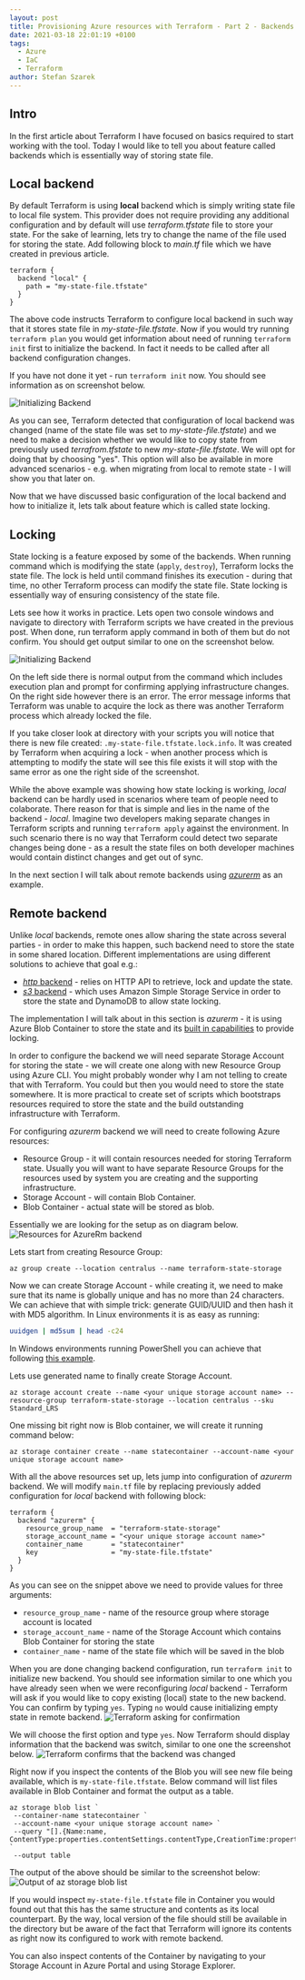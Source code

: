 ```yaml
---
layout: post
title: Provisioning Azure resources with Terraform - Part 2 - Backends
date: 2021-03-18 22:01:19 +0100
tags:
  - Azure 
  - IaC 
  - Terraform
author: Stefan Szarek
---
```

## Intro
In the first article about Terraform I have focused on basics required to start working with the tool. Today I would like to tell you about feature called backends which is essentially way of storing state file.

## Local backend
By default Terraform is using **local** backend which is simply writing state file to local file system. This provider does not require providing any additional configuration and by default will use *terraform.tfstate* file to store your state. For the sake of learning, lets try to change the name of the file used for storing the state. Add following block to *main.tf* file which we have created in previous article.

```hcl
terraform {
  backend "local" {
    path = "my-state-file.tfstate"
  }
}
```

The above code instructs Terraform to configure local backend in such way that it stores state file in *my-state-file.tfstate*. Now if you would try running `terraform plan` you would get information about need of running `terraform init` first to initialize the backend. In fact it needs to be called after all backend configuration changes.

If you have not done it yet - run `terraform init` now. You should see information as on screenshot below.

![Initializing Backend](/assets/azure-terraform-provisioning-2/backend-init.png)

As you can see, Terraform detected that configuration of local backend was changed (name of the state file was set to *my-state-file.tfstate*) and we need to make a decision whether we would like to copy state from previously used *terrafrom.tfstate* to new *my-state-file.tfstate*. We will opt for doing that by choosing "yes". This option will also be available in more advanced scenarios - e.g. when migrating from local to remote state - I will show you that later on.

Now that we have discussed basic configuration of the local backend and how to initialize it, lets talk about feature which is called state locking.

## Locking
State locking is a feature exposed by some of the backends. When running command which is modifying the state (`apply`, `destroy`), Terraform locks the state file. The lock is held until command finishes its execution - during that time, no other Terraform process can modify the state file. State locking is essentially way of ensuring consistency of the state file.

Lets see how it works in practice. Lets open two console windows and navigate to directory with Terraform scripts we have created in the previous post. When done, run terraform apply command in both of them but do not confirm. You should get output similar to one on the screenshot below.

![Initializing Backend](/assets/azure-terraform-provisioning-2/state-locking.png)

On the left side there is normal output from the command which includes execution plan and prompt for confirming applying infrastructure changes. On the right side however there is an error. The error message informs that Terraform was unable to acquire the lock as there was another Terraform process which already locked the file.

If you take closer look at directory with your scripts you will notice that there is new file created: `.my-state-file.tfstate.lock.info`. It was created by Terraform when acquiring a lock - when another process which is attempting to modify the state will see this file exists it will stop with the same error as one the right side of the screenshot.

While the above example was showing how state locking is working, *local* backend can be hardly used in scenarios where team of people need to colaborate. There reason for that is simple and lies in the name of the backend - *local*. Imagine two developers making separate changes in Terraform scripts and running `terraform apply` against the environment. In such scenario there is no way that Terraform could detect two separate changes being done - as a result the state files on both developer machines would contain distinct changes and get out of sync. 

In the next section I will talk about remote backends using [*azurerm*](https://www.terraform.io/docs/language/settings/backends/azurerm.html) as an example.  

## Remote backend
Unlike *local* backends, remote ones allow sharing the state across several parties - in order to make this happen, such backend need to store the state in some shared location. Different implementations are using different solutions to achieve that goal e.g.:
* [*http* backend](https://www.terraform.io/docs/language/settings/backends/http.html) - relies on HTTP API to retrieve, lock and update the state.
* [*s3* backend](https://www.terraform.io/docs/language/settings/backends/s3.html) - which uses Amazon Simple Storage Service in order to store the state and DynamoDB to allow state locking.

The implementation I will talk about in this section is *azurerm* - it is using Azure Blob Container to store the state and its [built in capabilities](https://docs.microsoft.com/en-us/azure/storage/blobs/concurrency-manage?tabs=dotnet) to provide locking.

In order to configure the backend we will need separate Storage Account for storing the state - we will create one along with new Resource Group using Azure CLI. You might probably wonder why I am not telling to create that with Terraform. You could but then you would need to store the state somewhere. It is more practical to create set of scripts which bootstraps resources required to store the state and the build outstanding infrastructure with Terraform.

For configuring *azurerm* backend we will need to create following Azure resources:
* Resource Group - it will contain resources needed for storing Terraform state. Usually you will want to have separate Resource Groups for the resources used by system you are creating and the supporting infrastructure.
* Storage Account - will contain Blob Container.
* Blob Container - actual state will be stored as blob.

Essentially we are looking for the setup as on diagram below.
![Resources for AzureRm backend](/assets/azure-terraform-provisioning-2/ResourcesForAzureRmBackend.png)

Lets start from creating Resource Group:
```
az group create --location centralus --name terraform-state-storage
```
Now we can create Storage Account - while creating it, we need to make sure that its name is globally unique and has no more than 24 characters. We can achieve that with simple trick: generate GUID/UUID and then hash it with MD5 algorithm. In Linux environments it is as easy as running:
```bash
uuidgen | md5sum | head -c24
```
In Windows environments running PowerShell you can achieve that following [this example](https://docs.microsoft.com/en-us/powershell/module/microsoft.powershell.utility/get-filehash?view=powershell-7.1#example-4--compute-the-hash-of-a-string).

Lets use generated name to finally create Storage Account.
```
az storage account create --name <your unique storage account name> -- resource-group terraform-state-storage --location centralus --sku Standard_LRS
```
One missing bit right now is Blob container, we will create it running command below:
```
az storage container create --name statecontainer --account-name <your unique storage account name>
```

With all the above resources set up, lets jump into configuration of *azurerm* backend. We will modify `main.tf` file by replacing previously added configuration for *local* backend with following block:
```hcl
terraform {
  backend "azurerm" {
    resource_group_name  = "terraform-state-storage"
    storage_account_name = "<your unique storage account name>"
    container_name       = "statecontainer"
    key                  = "my-state-file.tfstate"
  }
}
```
As you can see on the snippet above we need to provide values for three arguments:
* `resource_group_name` - name of the resource group where storage account is located
* `storage_account_name` - name of the Storage Account which contains Blob Container for storing the state 
* `container_name` - name of the state file which will be saved in the blob

When you are done changing backend configuration, run `terraform init` to initialize new backend. You should see information similar to one which you have already seen when we were reconfiguring *local* backend - Terraform will ask if you would like to copy existing (local) state to the new backend. You can confirm by typing `yes`. Typing `no` would cause initializing empty state in remote backend. 
![Terraform asking for confirmation](/assets/azure-terraform-provisioning-2/switch-to-remote-backend.png)

We will choose the first option and type `yes`. Now Terraform should display information that the backend was switch, similar to one one the screenshot below.
![Terraform confirms that the backend was changed](/assets/azure-terraform-provisioning-2/remote-backend-initialized.png)

Right now if you inspect the contents of the Blob you will see new file being available, which is `my-state-file.tfstate`. Below command will list files available in Blob Container and format the output as a table.
```
az storage blob list `
 --container-name statecontainer `
 --account-name <your unique storage account name> `
 --query "[].{Name:name, ContentType:properties.contentSettings.contentType,CreationTime:properties.creationTime}" `
 --output table
```
The output of the above should be similar to the screenshot below:
![Output of az storage blob list](/assets/azure-terraform-provisioning-2/AzStorageBlobListOutput.png)

If you would inspect `my-state-file.tfstate` file in Container you would found out that this has the same structure and contents as its local counterpart. By the way, local version of the file should still be available in the directory but be aware of the fact that Terraform will ignore its contents as right now its configured to work with remote backend.

You can also inspect contents of the Container by navigating to your Storage Account in Azure Portal and using Storage Explorer.
